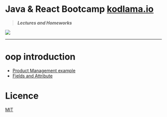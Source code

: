 # Java & React Bootcamp [kodlama.io](https://kodlama.io/)

> ***Lectures and Homeworks***

![](https://process.fs.teachablecdn.com/ADNupMnWyR7kCWRvm76Laz/resize=width:705/https://www.filepicker.io/api/file/qi4s19xSKCmtaaRUqUFI)

---
# oop introduction 

* [Product Management example](https://github.com/OzerBey/JavaReactCamp/tree/main/oopIntro/src/oopIntro)
* [Fields and Attribute](https://github.com/OzerBey/JavaReactCamp/tree/main/fieldsAndAttribute/src/classesWithAttributes)

# Licence

[MIT](https://github.com/OzerBey/JavaReactCamp/blob/main/LICENCE.txt)